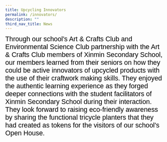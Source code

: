 ```yaml
---
title: Upcycling Innovators
permalink: /innovators/
description: ""
third_nav_title: News
---
```

<span style="font-size:16.0pt;font-family:Arial;color:black">Through our school’s Art &amp; Crafts Club and Environmental Science Club partnership with the Art &amp; Crafts Club members of Xinmin Secondary School, our members learned from their seniors on how they could be active innovators of upcycled products with the use of their craftwork making skills. They enjoyed the authentic learning experience as they forged deeper connections with the student facilitators of Xinmin Secondary School during their interaction. They look forward to raising eco-friendly awareness by sharing the functional tricycle planters that they had created as tokens 
	for the visitors of our school’s Open House.  </span>